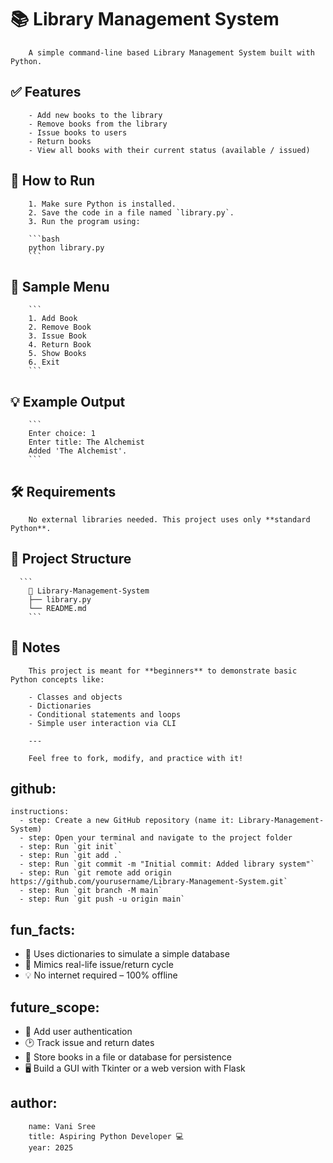 # 📚 Library Management System

        A simple command-line based Library Management System built with Python.

  ## ✅ Features

        - Add new books to the library  
        - Remove books from the library  
        - Issue books to users  
        - Return books  
        - View all books with their current status (available / issued)

  ## 🚀 How to Run

        1. Make sure Python is installed.
        2. Save the code in a file named `library.py`.
        3. Run the program using:

        ```bash
        python library.py
        ```

  ## 🧾 Sample Menu

        ```
        1. Add Book
        2. Remove Book
        3. Issue Book
        4. Return Book
        5. Show Books
        6. Exit
        ```

  ## 💡 Example Output

        ```
        Enter choice: 1
        Enter title: The Alchemist
        Added 'The Alchemist'.
        ```

  ## 🛠️ Requirements

        No external libraries needed. This project uses only **standard Python**.

  ## 📂 Project Structure

      ```
        📁 Library-Management-System
        ├── library.py
        └── README.md
        ```

  ## 📌 Notes

        This project is meant for **beginners** to demonstrate basic Python concepts like:

        - Classes and objects
        - Dictionaries
        - Conditional statements and loops
        - Simple user interaction via CLI

        ---

        Feel free to fork, modify, and practice with it!

  ## github:
    instructions:
      - step: Create a new GitHub repository (name it: Library-Management-System)
      - step: Open your terminal and navigate to the project folder
      - step: Run `git init`
      - step: Run `git add .`
      - step: Run `git commit -m "Initial commit: Added library system"`
      - step: Run `git remote add origin https://github.com/yourusername/Library-Management-System.git`
      - step: Run `git branch -M main`
      - step: Run `git push -u origin main`
## fun_facts:
  - 🧠 Uses dictionaries to simulate a simple database
  - 🔄 Mimics real-life issue/return cycle
  - 💡 No internet required – 100% offline

## future_scope:
  - 🔐 Add user authentication
  - 🕑 Track issue and return dates
  - 💾 Store books in a file or database for persistence
  - 🖥️ Build a GUI with Tkinter or a web version with Flask

## author:
        name: Vani Sree
        title: Aspiring Python Developer 💻
        year: 2025
